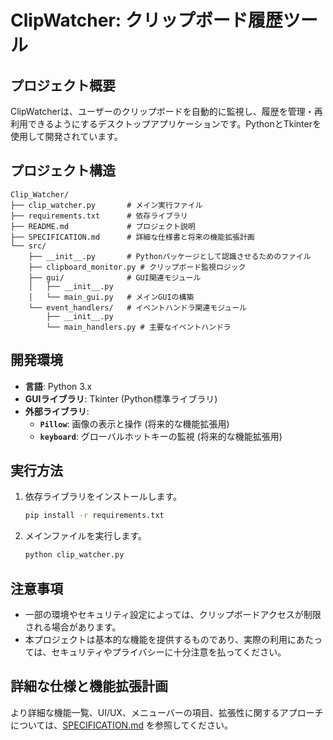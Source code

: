 # ClipWatcher: クリップボード履歴ツール

## プロジェクト概要
ClipWatcherは、ユーザーのクリップボードを自動的に監視し、履歴を管理・再利用できるようにするデスクトップアプリケーションです。PythonとTkinterを使用して開発されています。

## プロジェクト構造
```
Clip_Watcher/
├── clip_watcher.py       # メイン実行ファイル
├── requirements.txt      # 依存ライブラリ
├── README.md             # プロジェクト説明
├── SPECIFICATION.md      # 詳細な仕様書と将来の機能拡張計画
└── src/
    ├── __init__.py       # Pythonパッケージとして認識させるためのファイル
    ├── clipboard_monitor.py # クリップボード監視ロジック
    ├── gui/              # GUI関連モジュール
    │   ├── __init__.py
    │   └── main_gui.py   # メインGUIの構築
    └── event_handlers/   # イベントハンドラ関連モジュール
        ├── __init__.py
        └── main_handlers.py # 主要なイベントハンドラ
```

## 開発環境

  * **言語**: Python 3.x
  * **GUIライブラリ**: Tkinter (Python標準ライブラリ)
  * **外部ライブラリ**:
      * **`Pillow`**: 画像の表示と操作 (将来的な機能拡張用)
      * **`keyboard`**: グローバルホットキーの監視 (将来的な機能拡張用)

## 実行方法
1. 依存ライブラリをインストールします。
   ```bash
   pip install -r requirements.txt
   ```
2. メインファイルを実行します。
   ```bash
   python clip_watcher.py
   ```

## 注意事項
- 一部の環境やセキュリティ設定によっては、クリップボードアクセスが制限される場合があります。
- 本プロジェクトは基本的な機能を提供するものであり、実際の利用にあたっては、セキュリティやプライバシーに十分注意を払ってください。

## 詳細な仕様と機能拡張計画
より詳細な機能一覧、UI/UX、メニューバーの項目、拡張性に関するアプローチについては、[SPECIFICATION.md](SPECIFICATION.md) を参照してください。
